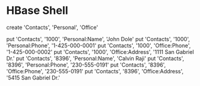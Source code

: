 


# HBase Shell

create 'Contacts', 'Personal', 'Office'

put 'Contacts', '1000', 'Personal:Name', 'John Dole'
put 'Contacts', '1000', 'Personal:Phone', '1-425-000-0001'
put 'Contacts', '1000', 'Office:Phone', '1-425-000-0002'
put 'Contacts', '1000', 'Office:Address', '1111 San Gabriel Dr.'
put 'Contacts', '8396', 'Personal:Name', 'Calvin Raji'
put 'Contacts', '8396', 'Personal:Phone', '230-555-0191'
put 'Contacts', '8396', 'Office:Phone', '230-555-0191'
put 'Contacts', '8396', 'Office:Address', '5415 San Gabriel Dr.'